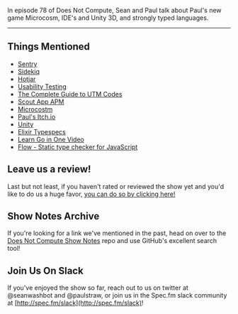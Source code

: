 In episode 78 of Does Not Compute, Sean and Paul talk about Paul's new game Microcosm, IDE's and Unity 3D, and strongly typed languages.

---

## Things Mentioned

* [Sentry](https://sentry.io)
* [Sidekiq](http://sidekiq.org/)
* [Hotjar](https://www.hotjar.com/)
* [Usability Testing](https://www.usability.gov/how-to-and-tools/methods/usability-testing.html)
* [The Complete Guide to UTM Codes](https://blog.bufferapp.com/utm-guide)
* [Scout App APM](https://scoutapp.com/)
* [Microcostm](https://paulstraw.itch.io/microcosm)
* [Paul's Itch.io](https://itch.io/profile/paulstraw)
* [Unity](https://unity3d.com/)
* [Elixir Typespecs](https://hexdocs.pm/elixir/typespecs.html)
* [Learn Go in One Video](https://www.youtube.com/watch?v=CF9S4QZuV30)
* [Flow - Static type checker for JavaScript](https://flow.org/)

## Leave us a review!

Last but not least, if you haven't rated or reviewed the show yet and you'd like to do us a huge favor, [you can do so by clicking here!](https://itunes.apple.com/us/podcast/does-not-compute/id1048731980?mt=2)

## Show Notes Archive

If you're looking for a link we've mentioned in the past, head on over to the [Does Not Compute Show Notes](https://github.com/seanwash/dnccast-show-notes) repo and use GitHub's excellent search tool!

## Join Us On Slack

If you've enjoyed the show so far, reach out to us on twitter at @seanwashbot and @paulstraw, or join us in the Spec.fm slack community at [http://spec.fm/slack](http://spec.fm/slack)!
